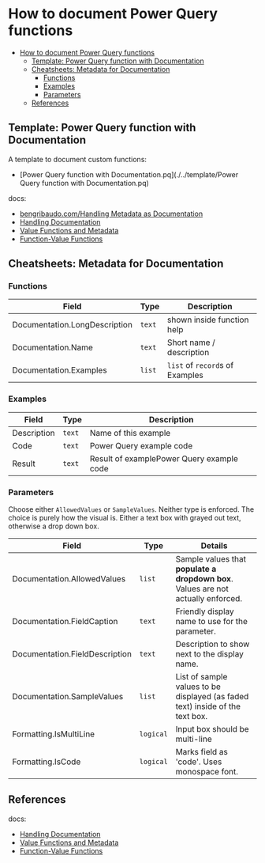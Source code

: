 # How to document Power Query functions

<!-- @import "[TOC]" {cmd="toc" depthFrom=2 depthTo=6 orderedList=false} -->

<!-- code_chunk_output -->

- [How to document Power Query functions](#how-to-document-power-query-functions)
  - [Template: Power Query function with Documentation](#template-power-query-function-with-documentation)
  - [Cheatsheets: Metadata for Documentation](#cheatsheets-metadata-for-documentation)
    - [Functions](#functions)
    - [Examples](#examples)
    - [Parameters](#parameters)
  - [References](#references)

<!-- /code_chunk_output -->

## Template: Power Query function with Documentation

A template to document custom functions:

- [Power Query function with Documentation.pq](./../template/Power Query function with Documentation.pq)

docs:

- [bengribaudo.com/Handling Metadata as Documentation](https://bengribaudo.com/blog/2021/03/17/5523/power-query-m-primer-part20-metadata#function-parameter-documentation)
- [Handling Documentation](https://docs.microsoft.com/en-us/power-query/handlingdocumentation)
- [Value Functions and Metadata](https://docs.microsoft.com/en-us/powerquery-m/value-functions#__toc360789751)
- [Function-Value Functions](https://docs.microsoft.com/en-us/powerquery-m/function-values)

## Cheatsheets: Metadata for Documentation

### Functions

| Field                         | Type   | Description                     |
| ----------------------------- | ------ | ------------------------------- |
| Documentation.LongDescription | `text` | shown inside function help      |
| Documentation.Name            | `text` | Short name / description        |
| Documentation.Examples        | `list` | `list` of `record`s of Examples |

### Examples

| Field       | Type   | Description                               |
| ----------- | ------ | ----------------------------------------- |
| Description | `text` | Name of this example                      |
| Code        | `text` | Power Query example code                  |
| Result      | `text` | Result of examplePower Query example code |

### Parameters

Choose either `AllowedValues` or `SampleValues`. Neither type is enforced.
The choice is purely how the visual is. Either a text box with grayed out text, otherwise a drop down box.

| Field                          | Type      | Details                                                                           |
| ------------------------------ | --------- | --------------------------------------------------------------------------------- |
| Documentation.AllowedValues    | `list`    | Sample values that **populate a dropdown box**. Values are not actually enforced. |
| Documentation.FieldCaption     | `text`    | Friendly display name to use for the parameter.                                   |
| Documentation.FieldDescription | `text`    | Description to show next to the display name.                                     |
| Documentation.SampleValues     | `list`    | List of sample values to be displayed (as faded text) inside of the text box.     |
| Formatting.IsMultiLine         | `logical` | Input box should be multi-line                                                    |
| Formatting.IsCode              | `logical` | Marks field as 'code'. Uses monospace font.                                       |

## References

docs:

- [Handling Documentation](https://docs.microsoft.com/en-us/power-query/handlingdocumentation)
- [Value Functions and Metadata](https://docs.microsoft.com/en-us/powerquery-m/value-functions#__toc360789751)
- [Function-Value Functions](https://docs.microsoft.com/en-us/powerquery-m/function-values)
